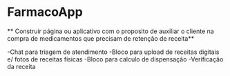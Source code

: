# FarmacoApp

** Construir página ou aplicativo com o proposito de auxiliar o cliente na compra de medicamentos que precisam de retenção de receita**

-Chat para triagem de atendimento
-Bloco para upload de receitas digitais e/ fotos de receitas fisicas
-Bloco para calculo de dispensação
-Verificação da receita

